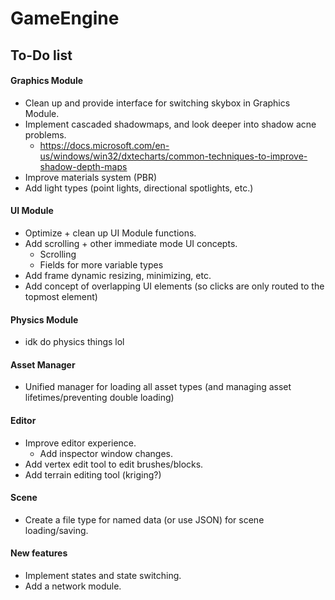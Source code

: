 # GameEngine

## To-Do list

#### Graphics Module
- Clean up and provide interface for switching skybox in Graphics Module.
- Implement cascaded shadowmaps, and look deeper into shadow acne problems.
  - https://docs.microsoft.com/en-us/windows/win32/dxtecharts/common-techniques-to-improve-shadow-depth-maps 
- Improve materials system (PBR)
- Add light types (point lights, directional spotlights, etc.)

#### UI Module
- Optimize + clean up UI Module functions.
- Add scrolling + other immediate mode UI concepts.
  - Scrolling
  - Fields for more variable types
- Add frame dynamic resizing, minimizing, etc.
- Add concept of overlapping UI elements (so clicks are only routed to the topmost element)
#### Physics Module
- idk do physics things lol
#### Asset Manager
- Unified manager for loading all asset types (and managing asset lifetimes/preventing double loading)
#### Editor
- Improve editor experience.
  - Add inspector window changes.
- Add vertex edit tool to edit brushes/blocks.
- Add terrain editing tool (kriging?)
#### Scene
- Create a file type for named data (or use JSON) for scene loading/saving.
#### New features
- Implement states and state switching.
- Add a network module.
